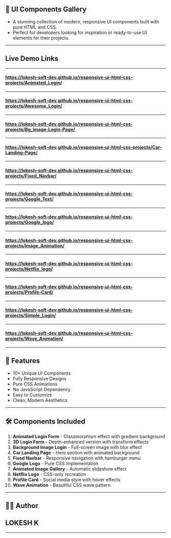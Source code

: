 ## 🎨 UI Components Gallery

- A stunning collection of modern, responsive UI components built with pure HTML and CSS. 
- Perfect for developers looking for inspiration or ready-to-use UI elements for their projects.

---

## Live Demo Links 

---

#### https://lokesh-soft-dev.github.io/responsive-ui-html-css-projects/Animated_Login/
---
#### https://lokesh-soft-dev.github.io/responsive-ui-html-css-projects/Awesome_Login/
---
#### https://lokesh-soft-dev.github.io/responsive-ui-html-css-projects/Bg_image-Login-Page/
---
#### https://lokesh-soft-dev.github.io/responsive-ui-html-css-projects/Car-Landing-Page/
---
#### https://lokesh-soft-dev.github.io/responsive-ui-html-css-projects/Fixed_Navbar/
---
#### https://lokesh-soft-dev.github.io/responsive-ui-html-css-projects/Google_Text/
---
#### https://lokesh-soft-dev.github.io/responsive-ui-html-css-projects/Google_logo/
---
#### https://lokesh-soft-dev.github.io/responsive-ui-html-css-projects/Image_Animation/
---
#### https://lokesh-soft-dev.github.io/responsive-ui-html-css-projects/Netflix_logo/
---
#### https://lokesh-soft-dev.github.io/responsive-ui-html-css-projects/Profile-Card/
---
#### https://lokesh-soft-dev.github.io/responsive-ui-html-css-projects/Simple_Login/
---
#### https://lokesh-soft-dev.github.io/responsive-ui-html-css-projects/Wave_Animation/
---

## 🌟 Features

- 10+ Unique UI Components
- Fully Responsive Designs
- Pure CSS Animations
- No JavaScript Dependency
- Easy to Customize
- Clean, Modern Aesthetics

---

## 🛠 Components Included

1. **Animated Login Form** - Glassmorphism effect with gradient background
2. **3D Login Form** - Depth-enhanced version with transform effects
3. **Background Image Login** - Full-screen image with blur effect
4. **Car Landing Page** - Hero section with animated background
5. **Fixed Navbar** - Responsive navigation with hamburger menu
6. **Google Logo** - Pure CSS implementation
7. **Animated Image Gallery** - Automatic slideshow effect
8. **Netflix Logo** - CSS-only recreation
9. **Profile Card** - Social media style with hover effects
10. **Wave Animation** - Beautiful CSS wave pattern
    
---
## 🧑‍💻 Author

## **LOKESH K** ##
---
